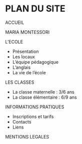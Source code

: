 
# PLAN DU SITE

ACCUEIL  

MARIA MONTESSORI  

L’ECOLE  
-	Présentation     
-	Les locaux  
-	L’équipe pédagogique  
-	L’anglais  
-	La vie de l’école  

LES CLASSES  
-	La classe maternelle : 3/6 ans  
-	La classe élémentaire : 6/9 ans  

INFORMATIONS PRATIQUES  
-	Inscriptions et tarifs  
-	Contacts  
-	Liens  

MENTIONS LEGALES  
